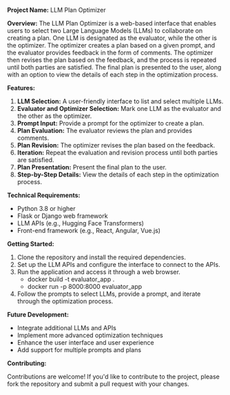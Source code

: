 **Project Name:** LLM Plan Optimizer

**Overview:**
The LLM Plan Optimizer is a web-based interface that enables users to select two Large Language Models (LLMs) to collaborate on creating a plan. One LLM is designated as the evaluator, while the other is the optimizer. The optimizer creates a plan based on a given prompt, and the evaluator provides feedback in the form of comments. The optimizer then revises the plan based on the feedback, and the process is repeated until both parties are satisfied. The final plan is presented to the user, along with an option to view the details of each step in the optimization process.

**Features:**

1. **LLM Selection:** A user-friendly interface to list and select multiple LLMs.
2. **Evaluator and Optimizer Selection:** Mark one LLM as the evaluator and the other as the optimizer.
3. **Prompt Input:** Provide a prompt for the optimizer to create a plan.
4. **Plan Evaluation:** The evaluator reviews the plan and provides comments.
5. **Plan Revision:** The optimizer revises the plan based on the feedback.
6. **Iteration:** Repeat the evaluation and revision process until both parties are satisfied.
7. **Plan Presentation:** Present the final plan to the user.
8. **Step-by-Step Details:** View the details of each step in the optimization process.

**Technical Requirements:**

* Python 3.8 or higher
* Flask or Django web framework
* LLM APIs (e.g., Hugging Face Transformers)
* Front-end framework (e.g., React, Angular, Vue.js)

**Getting Started:**

1. Clone the repository and install the required dependencies.
2. Set up the LLM APIs and configure the interface to connect to the APIs.
3. Run the application and access it through a web browser.
    - docker build -t evaluator_app .
    - docker run -p 8000:8000 evaluator_app
4. Follow the prompts to select LLMs, provide a prompt, and iterate through the optimization process.

**Future Development:**

* Integrate additional LLMs and APIs
* Implement more advanced optimization techniques
* Enhance the user interface and user experience
* Add support for multiple prompts and plans

**Contributing:**

Contributions are welcome! If you'd like to contribute to the project, please fork the repository and submit a pull request with your changes.
